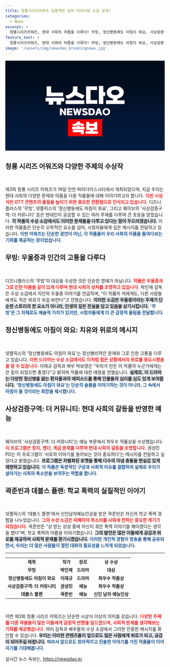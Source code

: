 ```yaml
---
title: 청룡시리즈어워즈 감동적인 상처 이야기와 소감 공개!
categories:
  - News
excerpt: >
  청룡시리즈어워즈, 현대 사회의 아픔을 다루다! 무빙, 정신병동에도 아침이 와요, 사상검증구역: 더 커뮤니티가 수상하며 감동적인 소감들로 시청자들을 사로잡았다. 이들의 진솔한 이야기, 놓치지 마세요!
feature_text: >
  청룡시리즈어워즈, 현대 사회의 아픔을 다루다! 무빙, 정신병동에도 아침이 와요, 사상검증구역: 더 커뮤니티가 수상하며 감동적인 소감들로 시청자들을 사로잡았다. 이들의 진솔한 이야기, 놓치지 마세요!
image: '/assets/img/newsdao_breakingnews.jpg'
---
```


<p><img src="/assets/img/newsdao_breakingnews.jpg" alt="bookingtag 속보" /></p>

<h2 data-ke-size="size26">청룡 시리즈 어워즈와 다양한 주제의 수상작</h2>

<p data-ke-size="size16">&nbsp;</p>

<p>제3회 청룡 시리즈 어워즈가 19일 인천 파라다이스시티에서 개최되었으며, 지금 우리는 현대 사회의 다양한 문제와 아픔을 다룬 작품들에 대해 이야기하고자 합니다. <b><span style="color: #ee2323;">이번 시상식은 OTT 콘텐츠의 품질을 높이기 위한 중요한 전환점으로 인식되고 있습니다.</span></b> 디즈니플러스의 '무빙', 넷플릭스의 '정신병동에도 아침이 와요', 그리고 웨이브의 '사상검증구역: 더 커뮤니티' 등은 현대인이 공감할 수 있는 여러 주제를 다루며 큰 호응을 얻었습니다. <b><span style="background-color: #21538527;">각 작품의 수상 소감에서도 이러한 문제들을 다루고 있다는 점이 두드러졌습니다.</span></b> 이러한 작품들은 단순히 오락적인 요소를 넘어, 시청자들에게 깊은 메시지를 전달하고 있습니다. <b><span style="color: #1a5490;">이번 어워즈는 단순한 경연이 아닌, 각 작품들이 우리 사회의 아픔을 들여다보는 기회를 제공하는 장이었습니다.</span></b></p>

<h2 data-ke-size="size26">무빙: 우울증과 인간의 고통을 다루다</h2>

<p data-ke-size="size16">&nbsp;</p>

<p>디즈니플러스의 '무빙'이 대상을 수상한 것은 단순한 영예가 아닙니다. <b><span style="color: #ee2323;">작품은 우울증과 그로 인한 아픔을 깊이 있게 다루며 현대 사회의 상처를 조명하고 있습니다.</span></b> 박인제 감독은 수상 소감에서 지인의 우울증 이야기를 언급하며, “이 작품이 저에게도, 다른 사람들에게도 작은 위로가 되길 바란다”고 전했습니다. <b><span style="background-color: #21538527;">이러한 소감은 우울증이라는 주제가 단순한 스토리의 한 요소가 아니라, 인생의 깊은 진실을 담고 있음을 상기시킵니다.</span></b> <b><span style="color: #1a5490;">'무빙'은 그 자체로도 예술적 가치가 있지만, 시청자들에게 더 큰 감정적 울림을 전달합니다.</span></b>  </p>

<h2 data-ke-size="size26">정신병동에도 아침이 와요: 치유와 위로의 메시지</h2>

<p data-ke-size="size16">&nbsp;</p>

<p>넷플릭스의 '정신병동에도 아침이 와요'는 정신병리적인 문제와 그로 인한 고통을 다루고 있습니다. <b><span style="color: #ee2323;">이번 드라마는 수상 소감에서도 이처럼 힘든 상황에서의 위로를 중요시했음을 알 수 있습니다.</span></b> 이재규 감독과 배우 박보영은 “우리가 만든 이 작품이 누군가에게는 큰 힘이 되었으면 좋겠다”고 밝히며 작품에 대한 애정을 전했습니다. <b><span style="background-color: #21538527;">실제로, 이 드라마는 다양한 정신병을 앓는 환자들과의 에피소드를 통해 인물들의 심리를 심도 있게 보여줍니다.</span></b> <b><span style="color: #1a5490;">‘정신병동에도 아침이 와요’는 단순히 슬픔을 이야기하는 것이 아니라, 그 속에서 아침이 올 것이라는 희망을 제시합니다.</span></b></p>

<h2 data-ke-size="size26">사상검증구역: 더 커뮤니티: 현대 사회의 갈등을 반영한 예능</h2>

<p data-ke-size="size16">&nbsp;</p>

<p>웨이브의 '사상검증구역: 더 커뮤니티'는 예능 부문에서 최우수 작품상을 수상했습니다. <b><span style="color: #ee2323;">이 프로그램은 정치, 젠더, 계급 문제를 다루며 현대 사회의 갈등을 조명합니다.</span></b> 권성민 PD는 이 프로그램이 ‘서로의 이야기를 들어보는 것이 중요하다’는 메시지를 전달하고 싶었다고 밝혔습니다. <b><span style="background-color: #21538527;">프로그램은 차별화된 포맷을 통해 다수의 이념 충돌을 현실감 있게 재현하고 있습니다.</span></b> <b><span style="color: #1a5490;">이 작품은 독창적인 구성과 사회적 이슈를 결합하여 실제로 우리가 살아가는 사회의 축소판을 보여주는 역할을 합니다.</span></b></p>

<h2 data-ke-size="size26">곽준빈과 데블스 플랜: 학교 폭력의 실질적인 이야기</h2>

<p data-ke-size="size16">&nbsp;</p>

<p>넷플릭스의 '데블스 플랜'에서 신인남자예능인상을 받은 곽준빈은 자신의 학교 폭력 경험을 나누었습니다. <b><span style="color: #ee2323;">그의 수상 소감은 피해자의 목소리를 사회에 전하는 중요한 계기가 되었습니다.</span></b> 곽준빈은 "상 받는 상상 중에 자신이 겪은 폭력 이야기를 해야겠다는 생각을 했다"며, 학교 폭력의 아픔을 이야기했습니다. <b><span style="background-color: #21538527;">그의 발언은 많은 이들에게 공감과 위로를 제공하며 사회적 문제를 환기시켰습니다.</span></b> <b><span style="color: #1a5490;">이러한 개인적 경험이 방송을 통해 공유되면서, 우리는 더 많은 사람들이 열린 대화의 필요성을 느끼게 되었습니다.</span></b></p>

<hr>

<table style="width: 100%; border-collapse: collapse;">
    <tbody>
        <tr>
            <td style="text-align: center; height: 17px;"><b>제목</b></td>
            <td style="text-align: center; height: 17px;"><b>작가</b></td>
            <td style="text-align: center; height: 17px;"><b>장르</b></td>
            <td style="text-align: center; height: 17px;"><b>상 수상</b></td>
        </tr>
        <tr>
            <td style="text-align: center; height: 17px;"><b>무빙</b></td>
            <td style="text-align: center; height: 17px;"><b>박인제</b></td>
            <td style="text-align: center; height: 17px;"><b>드라마</b></td>
            <td style="text-align: center; height: 17px;"><b>대상</b></td>
        </tr>
        <tr>
            <td style="text-align: center; height: 17px;"><b>정신병동에도 아침이 와요</b></td>
            <td style="text-align: center; height: 17px;"><b>이재규</b></td>
            <td style="text-align: center; height: 17px;"><b>드라마</b></td>
            <td style="text-align: center; height: 17px;"><b>최우수 작품상</b></td>
        </tr>
        <tr>
            <td style="text-align: center; height: 17px;"><b>사상검증구역: 더 커뮤니티</b></td>
            <td style="text-align: center; height: 17px;"><b>권성민</b></td>
            <td style="text-align: center; height: 17px;"><b>예능</b></td>
            <td style="text-align: center; height: 17px;"><b>최우수 작품상</b></td>
        </tr>
        <tr>
            <td style="text-align: center; height: 17px;"><b>데블스 플랜</b></td>
            <td style="text-align: center; height: 17px;"><b>곽준빈</b></td>
            <td style="text-align: center; height: 17px;"><b>예능</b></td>
            <td style="text-align: center; height: 17px;"><b>신인 남자 예능인상</b></td>
        </tr>
    </tbody>
</table>

<p data-ke-size="size16">&nbsp;</p>  

<p>이번 제3회 청룡 시리즈 어워즈는 단순한 시상식 이상의 의미를 갖습니다. <b><span style="color: #ee2323;">다양한 주제를 다룬 작품들이 많은 이들에게 감정적 반향을 일으켰으며, 사회적 문제를 생각해보는 기회를 제공했습니다.</span></b> 여러 감독과 배우들의 수상 소감에서 그러한 진중한 메시지를 확인할 수 있습니다. <b><span style="background-color: #21538527;">우리는 이러한 콘텐츠들이 앞으로도 많은 사람에게 위로가 되고, 공감이 되어주길 바랍니다.</span></b> <b><span style="color: #1a5490;">따라서 앞으로도 창의적이고 진솔한 이야기를 가진 작품들이 이어지기를 기대해봅니다.</span></b></p>
실시간 뉴스 속보는, <a href="https://newsdao.kr" rel="dofollow">https://newsdao.kr</a>


